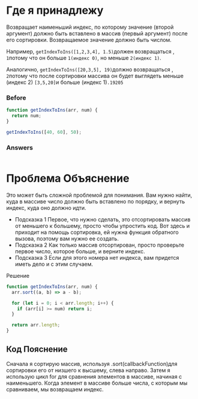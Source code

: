 # Где я принадлежу
Возвращает наименьший индекс, по которому значение (второй аргумент) должно быть вставлено в массив (первый аргумент) после его сортировки. Возвращаемое значение должно быть числом.

Например, `getIndexToIns([1,2,3,4], 1.5)`должен возвращаться , `1`потому что он больше `1(индекс 0)`, но меньше `2(индекс 1)`.

Аналогично, `getIndexToIns([20,3,5], 19)`должно возвращаться , `2`потому что после сортировки массива он будет выглядеть меньше (индекс 2) `[3,5,20]`и больше (индекс 1)`.19205`

### Before
```javascript
function getIndexToIns(arr, num) {
  return num;
}

getIndexToIns([40, 60], 50);
```
### Answers
```javascript

```

# Проблема Объяснение
Это может быть сложной проблемой для понимания. Вам нужно найти, куда в массиве число должно быть вставлено по порядку, и вернуть индекс, куда оно должно идти.
* Подсказка 1
Первое, что нужно сделать, это отсортировать массив от меньшего к большему, просто чтобы упростить код. Вот здесь и приходит на помощь сортировка, ей нужна функция обратного вызова, поэтому вам нужно ее создать.
* Подсказка 2
Как только массив отсортирован, просто проверьте первое число, которое больше, и верните индекс.
* Подсказка 3
Если для этого номера нет индекса, вам придется иметь дело и с этим случаем.


Решение
```javascript
function getIndexToIns(arr, num) {
  arr.sort((a, b) => a - b);

  for (let i = 0; i < arr.length; i++) {
    if (arr[i] >= num) return i;
  }

  return arr.length;
}
```
## Код Пояснение
Сначала я сортирую массив, используя .sort(callbackFunction)для сортировки его от низшего к высшему, слева направо.
Затем я использую цикл for для сравнения элементов в массиве, начиная с наименьшего. Когда элемент в массиве больше числа, с которым мы сравниваем, мы возвращаем индекс.
